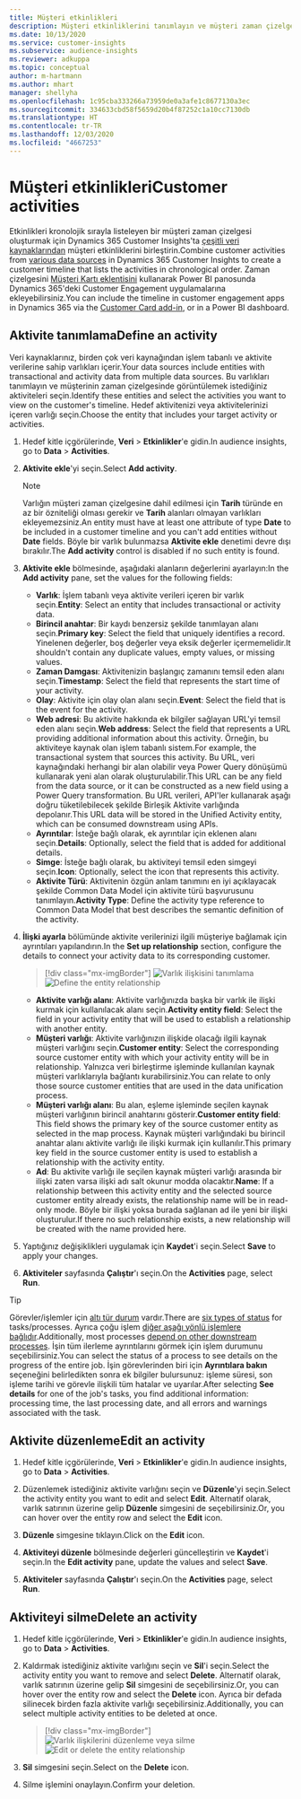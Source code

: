 ```yaml
---
title: Müşteri etkinlikleri
description: Müşteri etkinliklerini tanımlayın ve müşteri zaman çizelgesinde görüntüleyin.
ms.date: 10/13/2020
ms.service: customer-insights
ms.subservice: audience-insights
ms.reviewer: adkuppa
ms.topic: conceptual
author: m-hartmann
ms.author: mhart
manager: shellyha
ms.openlocfilehash: 1c95cba333266a73959de0a3afe1c8677130a3ec
ms.sourcegitcommit: 334633cbd58f5659d20b4f87252c1a10cc7130db
ms.translationtype: HT
ms.contentlocale: tr-TR
ms.lasthandoff: 12/03/2020
ms.locfileid: "4667253"
---
```

# <a name="customer-activities"></a><span data-ttu-id="1c1bf-103">Müşteri etkinlikleri</span><span class="sxs-lookup"><span data-stu-id="1c1bf-103">Customer activities</span></span>

<span data-ttu-id="1c1bf-104">Etkinlikleri kronolojik sırayla listeleyen bir müşteri zaman çizelgesi oluşturmak için Dynamics 365 Customer Insights'ta [çeşitli veri kaynaklarından](data-sources.md) müşteri etkinliklerini birleştirin.</span><span class="sxs-lookup"><span data-stu-id="1c1bf-104">Combine customer activities from [various data sources](data-sources.md) in Dynamics 365 Customer Insights to create a customer timeline that lists the activities in chronological order.</span></span> <span data-ttu-id="1c1bf-105">Zaman çizelgesini [Müşteri Kartı eklentisini](customer-card-add-in.md) kullanarak Power BI panosunda Dynamics 365'deki Customer Engagement uygulamalarına ekleyebilirsiniz.</span><span class="sxs-lookup"><span data-stu-id="1c1bf-105">You can include the timeline in customer engagement apps in Dynamics 365 via the [Customer Card add-in](customer-card-add-in.md), or in a Power BI dashboard.</span></span>

## <a name="define-an-activity"></a><span data-ttu-id="1c1bf-106">Aktivite tanımlama</span><span class="sxs-lookup"><span data-stu-id="1c1bf-106">Define an activity</span></span>

<span data-ttu-id="1c1bf-107">Veri kaynaklarınız, birden çok veri kaynağından işlem tabanlı ve aktivite verilerine sahip varlıkları içerir.</span><span class="sxs-lookup"><span data-stu-id="1c1bf-107">Your data sources include entities with transactional and activity data from multiple data sources.</span></span> <span data-ttu-id="1c1bf-108">Bu varlıkları tanımlayın ve müşterinin zaman çizelgesinde görüntülemek istediğiniz aktiviteleri seçin.</span><span class="sxs-lookup"><span data-stu-id="1c1bf-108">Identify these entities and select the activities you want to view on the customer's timeline.</span></span> <span data-ttu-id="1c1bf-109">Hedef aktivitenizi veya aktivitelerinizi içeren varlığı seçin.</span><span class="sxs-lookup"><span data-stu-id="1c1bf-109">Choose the entity that includes your target activity or activities.</span></span>

1. <span data-ttu-id="1c1bf-110">Hedef kitle içgörülerinde, **Veri** > **Etkinlikler**'e gidin.</span><span class="sxs-lookup"><span data-stu-id="1c1bf-110">In audience insights, go to **Data** > **Activities**.</span></span>

1. <span data-ttu-id="1c1bf-111">**Aktivite ekle**'yi seçin.</span><span class="sxs-lookup"><span data-stu-id="1c1bf-111">Select **Add activity**.</span></span>

   > [!NOTE]
   > <span data-ttu-id="1c1bf-112">Varlığın müşteri zaman çizelgesine dahil edilmesi için **Tarih** türünde en az bir özniteliği olması gerekir ve **Tarih** alanları olmayan varlıkları ekleyemezsiniz.</span><span class="sxs-lookup"><span data-stu-id="1c1bf-112">An entity must have at least one attribute of type **Date** to be included in a customer timeline and you can't add entities without **Date** fields.</span></span> <span data-ttu-id="1c1bf-113">Böyle bir varlık bulunmazsa **Aktivite ekle** denetimi devre dışı bırakılır.</span><span class="sxs-lookup"><span data-stu-id="1c1bf-113">The **Add activity** control is disabled if no such entity is found.</span></span>

1. <span data-ttu-id="1c1bf-114">**Aktivite ekle** bölmesinde, aşağıdaki alanların değerlerini ayarlayın:</span><span class="sxs-lookup"><span data-stu-id="1c1bf-114">In the **Add activity** pane, set the values for the following fields:</span></span>

   - <span data-ttu-id="1c1bf-115">**Varlık**: İşlem tabanlı veya aktivite verileri içeren bir varlık seçin.</span><span class="sxs-lookup"><span data-stu-id="1c1bf-115">**Entity**: Select an entity that includes transactional or activity data.</span></span>
   - <span data-ttu-id="1c1bf-116">**Birincil anahtar**: Bir kaydı benzersiz şekilde tanımlayan alanı seçin.</span><span class="sxs-lookup"><span data-stu-id="1c1bf-116">**Primary key**: Select the field that uniquely identifies a record.</span></span> <span data-ttu-id="1c1bf-117">Yinelenen değerler, boş değerler veya eksik değerler içermemelidir.</span><span class="sxs-lookup"><span data-stu-id="1c1bf-117">It shouldn't contain any duplicate values, empty values, or missing values.</span></span>
   - <span data-ttu-id="1c1bf-118">**Zaman Damgası**: Aktivitenizin başlangıç zamanını temsil eden alanı seçin.</span><span class="sxs-lookup"><span data-stu-id="1c1bf-118">**Timestamp**: Select the field that represents the start time of your activity.</span></span>
   - <span data-ttu-id="1c1bf-119">**Olay**: Aktivite için olay olan alanı seçin.</span><span class="sxs-lookup"><span data-stu-id="1c1bf-119">**Event**: Select the field that is the event for the activity.</span></span>
   - <span data-ttu-id="1c1bf-120">**Web adresi**: Bu aktivite hakkında ek bilgiler sağlayan URL'yi temsil eden alanı seçin.</span><span class="sxs-lookup"><span data-stu-id="1c1bf-120">**Web address**: Select the field that represents a URL providing additional information about this activity.</span></span> <span data-ttu-id="1c1bf-121">Örneğin, bu aktiviteye kaynak olan işlem tabanlı sistem.</span><span class="sxs-lookup"><span data-stu-id="1c1bf-121">For example, the transactional system that sources this activity.</span></span> <span data-ttu-id="1c1bf-122">Bu URL, veri kaynağındaki herhangi bir alan olabilir veya Power Query dönüşümü kullanarak yeni alan olarak oluşturulabilir.</span><span class="sxs-lookup"><span data-stu-id="1c1bf-122">This URL can be any field from the data source, or it can be constructed as a new field using a Power Query transformation.</span></span> <span data-ttu-id="1c1bf-123">Bu URL verileri, API'ler kullanarak aşağı doğru tüketilebilecek şekilde Birleşik Aktivite varlığında depolanır.</span><span class="sxs-lookup"><span data-stu-id="1c1bf-123">This URL data will be stored in the Unified Activity entity, which can be consumed downstream using APIs.</span></span>
   - <span data-ttu-id="1c1bf-124">**Ayrıntılar**: İsteğe bağlı olarak, ek ayrıntılar için eklenen alanı seçin.</span><span class="sxs-lookup"><span data-stu-id="1c1bf-124">**Details**: Optionally, select the field that is added for additional details.</span></span>
   - <span data-ttu-id="1c1bf-125">**Simge**: İsteğe bağlı olarak, bu aktiviteyi temsil eden simgeyi seçin.</span><span class="sxs-lookup"><span data-stu-id="1c1bf-125">**Icon**: Optionally, select the icon that represents this activity.</span></span>
   - <span data-ttu-id="1c1bf-126">**Aktivite Türü**: Aktivitenin özgün anlam tanımını en iyi açıklayacak şekilde Common Data Model için aktivite türü başvurusunu tanımlayın.</span><span class="sxs-lookup"><span data-stu-id="1c1bf-126">**Activity Type**: Define the activity type reference to Common Data Model that best describes the semantic definition of the activity.</span></span>

1. <span data-ttu-id="1c1bf-127">**İlişki ayarla** bölümünde aktivite verilerinizi ilgili müşteriye bağlamak için ayrıntıları yapılandırın.</span><span class="sxs-lookup"><span data-stu-id="1c1bf-127">In the **Set up relationship** section, configure the details to connect your activity data to its corresponding customer.</span></span>

   > [!div class="mx-imgBorder"]
   > <span data-ttu-id="1c1bf-128">![Varlık ilişkisini tanımlama](media/activities-entities-define.png "Varlık ilişkisini tanımlama")</span><span class="sxs-lookup"><span data-stu-id="1c1bf-128">![Define the entity relationship](media/activities-entities-define.png "Define the entity relationship")</span></span>

    - <span data-ttu-id="1c1bf-129">**Aktivite varlığı alanı**: Aktivite varlığınızda başka bir varlık ile ilişki kurmak için kullanılacak alanı seçin.</span><span class="sxs-lookup"><span data-stu-id="1c1bf-129">**Activity entity field**: Select the field in your activity entity that will be used to establish a relationship with another entity.</span></span>
    - <span data-ttu-id="1c1bf-130">**Müşteri varlığı**: Aktivite varlığınızın ilişkide olacağı ilgili kaynak müşteri varlığını seçin.</span><span class="sxs-lookup"><span data-stu-id="1c1bf-130">**Customer entity**: Select the corresponding source customer entity with which your activity entity will be in relationship.</span></span> <span data-ttu-id="1c1bf-131">Yalnızca veri birleştirme işleminde kullanılan kaynak müşteri varlıklarıyla bağlantı kurabilirsiniz.</span><span class="sxs-lookup"><span data-stu-id="1c1bf-131">You can relate to only those source customer entities that are used in the data unification process.</span></span>
    - <span data-ttu-id="1c1bf-132">**Müşteri varlığı alanı**: Bu alan, eşleme işleminde seçilen kaynak müşteri varlığının birincil anahtarını gösterir.</span><span class="sxs-lookup"><span data-stu-id="1c1bf-132">**Customer entity field**: This field shows the primary key of the source customer entity as selected in the map process.</span></span> <span data-ttu-id="1c1bf-133">Kaynak müşteri varlığındaki bu birincil anahtar alanı aktivite varlığı ile ilişki kurmak için kullanılır.</span><span class="sxs-lookup"><span data-stu-id="1c1bf-133">This primary key field in the source customer entity is used to establish a relationship with the activity entity.</span></span>
    - <span data-ttu-id="1c1bf-134">**Ad**: Bu aktivite varlığı ile seçilen kaynak müşteri varlığı arasında bir ilişki zaten varsa ilişki adı salt okunur modda olacaktır.</span><span class="sxs-lookup"><span data-stu-id="1c1bf-134">**Name**: If a relationship between this activity entity and the selected source customer entity already exists, the relationship name will be in read-only mode.</span></span> <span data-ttu-id="1c1bf-135">Böyle bir ilişki yoksa burada sağlanan ad ile yeni bir ilişki oluşturulur.</span><span class="sxs-lookup"><span data-stu-id="1c1bf-135">If there no such relationship exists, a new relationship will be created with the name provided here.</span></span>

1. <span data-ttu-id="1c1bf-136">Yaptığınız değişiklikleri uygulamak için **Kaydet**'i seçin.</span><span class="sxs-lookup"><span data-stu-id="1c1bf-136">Select **Save** to apply your changes.</span></span>

1. <span data-ttu-id="1c1bf-137">**Aktiviteler** sayfasında **Çalıştır**'ı seçin.</span><span class="sxs-lookup"><span data-stu-id="1c1bf-137">On the **Activities** page, select **Run**.</span></span>

> [!TIP]
> <span data-ttu-id="1c1bf-138">Görevler/işlemler için [altı tür durum](system.md#status-types) vardır.</span><span class="sxs-lookup"><span data-stu-id="1c1bf-138">There are [six types of status](system.md#status-types) for tasks/processes.</span></span> <span data-ttu-id="1c1bf-139">Ayrıca çoğu işlem [diğer aşağı yönlü işlemlere bağlıdır](system.md#refresh-policies).</span><span class="sxs-lookup"><span data-stu-id="1c1bf-139">Additionally, most processes [depend on other downstream processes](system.md#refresh-policies).</span></span> <span data-ttu-id="1c1bf-140">İşin tüm ilerleme ayrıntılarını görmek için işlem durumunu seçebilirsiniz.</span><span class="sxs-lookup"><span data-stu-id="1c1bf-140">You can select the status of a process to see details on the progress of the entire job.</span></span> <span data-ttu-id="1c1bf-141">İşin görevlerinden biri için **Ayrıntılara bakın** seçeneğini belirledikten sonra ek bilgiler bulursunuz: işleme süresi, son işleme tarihi ve görevle ilişkili tüm hatalar ve uyarılar.</span><span class="sxs-lookup"><span data-stu-id="1c1bf-141">After selecting **See details** for one of the job's tasks, you find additional information: processing time, the last processing date, and all errors and warnings associated with the task.</span></span>

## <a name="edit-an-activity"></a><span data-ttu-id="1c1bf-142">Aktivite düzenleme</span><span class="sxs-lookup"><span data-stu-id="1c1bf-142">Edit an activity</span></span>

1. <span data-ttu-id="1c1bf-143">Hedef kitle içgörülerinde, **Veri** > **Etkinlikler**'e gidin.</span><span class="sxs-lookup"><span data-stu-id="1c1bf-143">In audience insights, go to **Data** > **Activities**.</span></span>

2. <span data-ttu-id="1c1bf-144">Düzenlemek istediğiniz aktivite varlığını seçin ve **Düzenle**'yi seçin.</span><span class="sxs-lookup"><span data-stu-id="1c1bf-144">Select the activity entity you want to edit and select **Edit**.</span></span> <span data-ttu-id="1c1bf-145">Alternatif olarak, varlık satırının üzerine gelip **Düzenle** simgesini de seçebilirsiniz.</span><span class="sxs-lookup"><span data-stu-id="1c1bf-145">Or, you can hover over the entity row and select the **Edit** icon.</span></span>

3. <span data-ttu-id="1c1bf-146">**Düzenle** simgesine tıklayın.</span><span class="sxs-lookup"><span data-stu-id="1c1bf-146">Click on the **Edit** icon.</span></span>

4. <span data-ttu-id="1c1bf-147">**Aktiviteyi düzenle** bölmesinde değerleri güncelleştirin ve **Kaydet**'i seçin.</span><span class="sxs-lookup"><span data-stu-id="1c1bf-147">In the **Edit activity** pane, update the values and select **Save**.</span></span>

5. <span data-ttu-id="1c1bf-148">**Aktiviteler** sayfasında **Çalıştır**'ı seçin.</span><span class="sxs-lookup"><span data-stu-id="1c1bf-148">On the **Activities** page, select **Run**.</span></span>

## <a name="delete-an-activity"></a><span data-ttu-id="1c1bf-149">Aktiviteyi silme</span><span class="sxs-lookup"><span data-stu-id="1c1bf-149">Delete an activity</span></span>

1. <span data-ttu-id="1c1bf-150">Hedef kitle içgörülerinde, **Veri** > **Etkinlikler**'e gidin.</span><span class="sxs-lookup"><span data-stu-id="1c1bf-150">In audience insights, go to **Data** > **Activities**.</span></span>

2. <span data-ttu-id="1c1bf-151">Kaldırmak istediğiniz aktivite varlığını seçin ve **Sil**'i seçin.</span><span class="sxs-lookup"><span data-stu-id="1c1bf-151">Select the activity entity you want to remove and select **Delete**.</span></span> <span data-ttu-id="1c1bf-152">Alternatif olarak, varlık satırının üzerine gelip **Sil** simgesini de seçebilirsiniz.</span><span class="sxs-lookup"><span data-stu-id="1c1bf-152">Or, you can hover over the entity row and select the **Delete** icon.</span></span> <span data-ttu-id="1c1bf-153">Ayrıca bir defada silinecek birden fazla aktivite varlığı seçebilirsiniz.</span><span class="sxs-lookup"><span data-stu-id="1c1bf-153">Additionally, you can select multiple activity entities to be deleted at once.</span></span>
   > [!div class="mx-imgBorder"]
   > <span data-ttu-id="1c1bf-154">![Varlık ilişkilerini düzenleme veya silme](media/activities-entities-edit-delete.png "Varlık ilişkilerini düzenleme veya silme")</span><span class="sxs-lookup"><span data-stu-id="1c1bf-154">![Edit or delete the entity relationship](media/activities-entities-edit-delete.png "Edit or delete the entity relationship")</span></span>

3. <span data-ttu-id="1c1bf-155">**Sil** simgesini seçin.</span><span class="sxs-lookup"><span data-stu-id="1c1bf-155">Select on the **Delete** icon.</span></span>

4. <span data-ttu-id="1c1bf-156">Silme işlemini onaylayın.</span><span class="sxs-lookup"><span data-stu-id="1c1bf-156">Confirm your deletion.</span></span>
